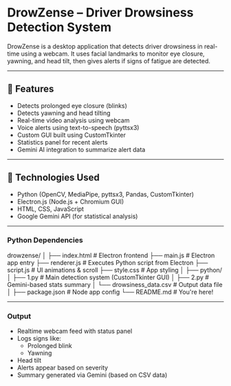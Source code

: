 # DrowZense – Driver Drowsiness Detection System

DrowZense is a desktop application that detects driver drowsiness in real-time using a webcam. It uses facial landmarks to monitor eye closure, yawning, and head tilt, then gives alerts if signs of fatigue are detected.

---

## 🚀 Features

- Detects prolonged eye closure (blinks)
- Detects yawning and head tilting
- Real-time video analysis using webcam
- Voice alerts using text-to-speech (pyttsx3)
- Custom GUI built using CustomTkinter
- Statistics panel for recent alerts
- Gemini AI integration to summarize alert data

---

## 🧰 Technologies Used

- Python (OpenCV, MediaPipe, pyttsx3, Pandas, CustomTkinter)
- Electron.js (Node.js + Chromium GUI)
- HTML, CSS, JavaScript
- Google Gemini API (for statistical analysis)

---

### Python Dependencies

drowzense/
│
├── index.html           # Electron frontend
├── main.js              # Electron app entry
├── renderer.js          # Executes Python script from Electron
├── script.js            # UI animations & scroll
├── style.css            # App styling
│
├── python/
│   ├── 1.py             # Main detection system (CustomTkinter GUI)
│   ├── 2.py             # Gemini-based stats summary
│   └── drowsiness_data.csv # Output data file
│
├── package.json         # Node app config
└── README.md            # You're here!

---

### Output

- Realtime webcam feed with status panel
- Logs signs like:
  - Prolonged blink
  - Yawning
- Head tilt
- Alerts appear based on severity
- Summary generated via Gemini (based on CSV data)

